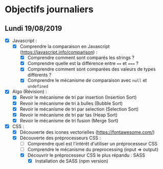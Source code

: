 # Objectifs journaliers

## Lundi 19/08/2019


* [x] Javascript :
  * [x] Comprendre la comparaison en Javascript (https://javascript.info/comparison) :
    * [x] Comprendre comment sont comparés les strings ?
    * [x] Comprendre quelle est la différence entre `==` et `===` ?
    * [x] Comprendre comment sont comparées des valeurs de types différents ?
    * [x] Comprendre le mécanisme de comparaison avec `null` et `undefined`

* [x] Algo (Révision) : 
  * [x] Revoir le mécanisme de tri par insertion (Insertion Sort)
  * [x] Revoir le mécanisme de tri à bulles (Bubble Sort)
  * [x] Revoir le mécanisme de tri par selection (Selection Sort)
  * [x] Revoir le mécanisme de tri par tas (Heap Sort)
  * [x] Revoir le mécanisme de tri fusion (Merge Sort)

* [x] CSS : 
  * [x] Découverte des icones vectorielles (https://fontawesome.com/)
  * [x] Découverte des préprocesseurs CSS :
    * [ ] Comprendre quel est l'intérêt d'utiliser un préprocesseur CSS 
    * [ ] Comprendre le mécanisme du preprocessing (input => output)
    * [x] Découvrir le préprocesseur CSS le plus répandu : SASS
      * [x] Installation de SASS (npm version)
